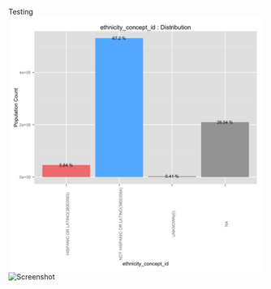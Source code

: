 Testing
![test image](./RPlot_ethnicity_concept_id.png)
![Screenshot](http://i.imgur.com/ebuHuem.png)
